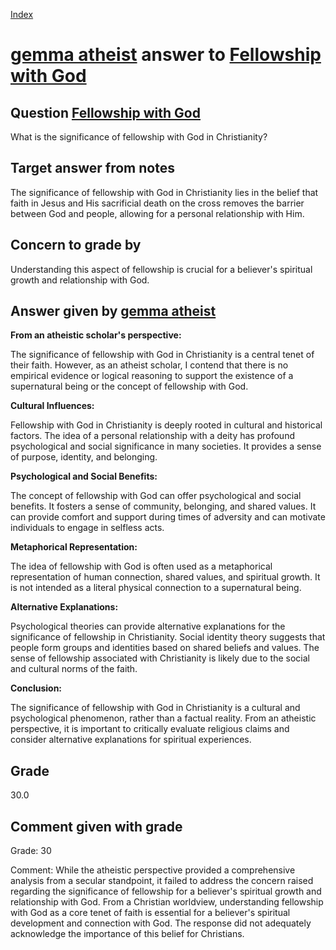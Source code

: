 
[Index](../../index.md)
# [gemma atheist](../../answering_models/gemma_atheist.md) answer to [Fellowship with God](../../questions/Fellowship_with_God.md)

## Question [Fellowship with God](../../questions/Fellowship_with_God.md)
What is the significance of fellowship with God in Christianity?

## Target answer from notes
The significance of fellowship with God in Christianity lies in the belief that faith in Jesus and His sacrificial death on the cross removes the barrier between God and people, allowing for a personal relationship with Him.

## Concern to grade by
Understanding this aspect of fellowship is crucial for a believer's spiritual growth and relationship with God.

## Answer given by [gemma atheist](../../answering_models/gemma_atheist.md)
**From an atheistic scholar's perspective:**

The significance of fellowship with God in Christianity is a central tenet of their faith. However, as an atheist scholar, I contend that there is no empirical evidence or logical reasoning to support the existence of a supernatural being or the concept of fellowship with God.

**Cultural Influences:**

Fellowship with God in Christianity is deeply rooted in cultural and historical factors. The idea of a personal relationship with a deity has profound psychological and social significance in many societies. It provides a sense of purpose, identity, and belonging.

**Psychological and Social Benefits:**

The concept of fellowship with God can offer psychological and social benefits. It fosters a sense of community, belonging, and shared values. It can provide comfort and support during times of adversity and can motivate individuals to engage in selfless acts.

**Metaphorical Representation:**

The idea of fellowship with God is often used as a metaphorical representation of human connection, shared values, and spiritual growth. It is not intended as a literal physical connection to a supernatural being.

**Alternative Explanations:**

Psychological theories can provide alternative explanations for the significance of fellowship in Christianity. Social identity theory suggests that people form groups and identities based on shared beliefs and values. The sense of fellowship associated with Christianity is likely due to the social and cultural norms of the faith.

**Conclusion:**

The significance of fellowship with God in Christianity is a cultural and psychological phenomenon, rather than a factual reality. From an atheistic perspective, it is important to critically evaluate religious claims and consider alternative explanations for spiritual experiences.

## Grade
30.0

## Comment given with grade
Grade: 30

Comment: While the atheistic perspective provided a comprehensive analysis from a secular standpoint, it failed to address the concern raised regarding the significance of fellowship for a believer's spiritual growth and relationship with God. From a Christian worldview, understanding fellowship with God as a core tenet of faith is essential for a believer's spiritual development and connection with God. The response did not adequately acknowledge the importance of this belief for Christians.
